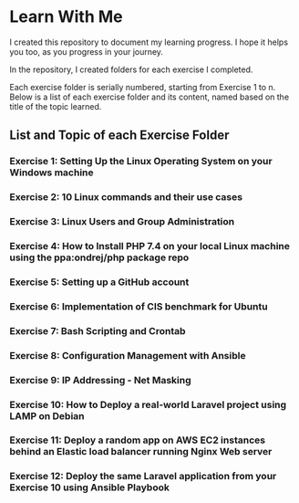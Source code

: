 # Learn With Me

I created this repository to document my learning progress. I hope it helps you too, as you progress in your journey.

In the repository, I created folders for each exercise I completed.

Each exercise folder is serially numbered, starting from Exercise 1 to n. Below is a list of each exercise folder and its content, named based on the title of the topic learned.

## List and Topic of each Exercise Folder

### Exercise 1: Setting Up the Linux Operating System on your Windows machine
### Exercise 2: 10 Linux commands and their use cases
### Exercise 3: Linux Users and Group Administration
### Exercise 4: How to Install PHP 7.4 on your local Linux machine using the ppa:ondrej/php package repo
### Exercise 5: Setting up a GitHub account
### Exercise 6: Implementation of CIS benchmark for Ubuntu
### Exercise 7: Bash Scripting and Crontab
### Exercise 8: Configuration Management with Ansible
### Exercise 9: IP Addressing - Net Masking
### Exercise 10: How to Deploy a real-world Laravel project using LAMP on Debian
### Exercise 11: Deploy a random app on AWS EC2 instances behind an Elastic load balancer running Nginx Web server
### Exercise 12: Deploy the same Laravel application from your Exercise 10 using Ansible Playbook


